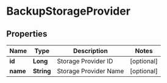 

# BackupStorageProvider

## Properties

Name | Type | Description | Notes
------------ | ------------- | ------------- | -------------
**id** | **Long** | Storage Provider ID |  [optional]
**name** | **String** | Storage Provider Name |  [optional]



